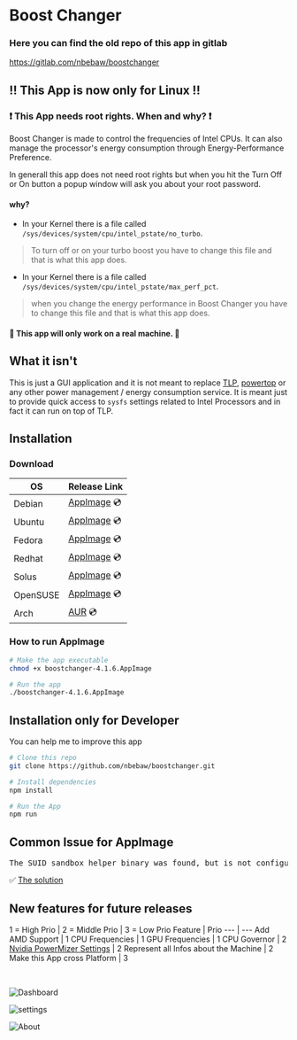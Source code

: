 # Boost Changer
### Here you can find the old repo of this app in gitlab
https://gitlab.com/nbebaw/boostchanger

## :bangbang: This App is now only for Linux :bangbang:

### :heavy_exclamation_mark: This App needs root rights. When and why? :heavy_exclamation_mark:

Boost Changer is made to control the frequencies of Intel CPUs. It can also manage the processor's energy consumption through Energy-Performance Preference.

In generall this app does not need root rights but when you hit the Turn Off or On button a popup window will ask you about your root password.

#### why?

- In your Kernel there is a file called <code>/sys/devices/system/cpu/intel_pstate/no_turbo</code>.
> To turn off or on your turbo boost you have to change this file and that is what this app does.<br>

- In your Kernel there is a file called <code>/sys/devices/system/cpu/intel_pstate/max_perf_pct</code>.
> when you change the energy performance in Boost Changer you have to change this file and that is what this app does.

#### :pushpin: This app will only work on a real machine. :pushpin:

## What it isn't
This is just a GUI application and it is not meant to replace 
[TLP](https://linrunner.de/en/tlp/tlp.html), [powertop](https://01.org/powertop) or 
any other power management / energy consumption service. It is meant just to 
provide quick access to ``sysfs`` settings related to Intel Processors and 
in fact it can run on top of TLP.

## Installation
### Download
  
  OS| Release Link |
--- | --- |
Debian | [AppImage](https://github.com/nbebaw/boostchanger/releases/download/v4.1.6/boostchanger-4.1.6.AppImage) :cd: | 
Ubuntu | [AppImage](https://github.com/nbebaw/boostchanger/releases/download/v4.1.6/boostchanger-4.1.6.AppImage) :cd: | 
Fedora | [AppImage](https://github.com/nbebaw/boostchanger/releases/download/v4.1.6/boostchanger-4.1.6.AppImage) :cd: | 
Redhat | [AppImage](https://github.com/nbebaw/boostchanger/releases/download/v4.1.6/boostchanger-4.1.6.AppImage) :cd: | 
Solus | [AppImage](https://github.com/nbebaw/boostchanger/releases/download/v4.1.6/boostchanger-4.1.6.AppImage) :cd: | 
OpenSUSE | [AppImage](https://github.com/nbebaw/boostchanger/releases/download/v4.1.6/boostchanger-4.1.6.AppImage) :cd: | 
Arch | [AUR](https://aur.archlinux.org/packages/boostchanger-git) :cd: | 

### How to run AppImage
```bash
# Make the app executable 
chmod +x boostchanger-4.1.6.AppImage

# Run the app
./boostchanger-4.1.6.AppImage
```
## Installation only for Developer
You can help me to improve this app

```bash
# Clone this repo
git clone https://github.com/nbebaw/boostchanger.git

# Install dependencies
npm install

# Run the App
npm run
```

## Common Issue for AppImage
<pre>The SUID sandbox helper binary was found, but is not configured correctly. Rather than run without sandboxing ...</pre>
:white_check_mark: [The solution](https://github.com/nbebaw/boostchanger/issues/1)

## New features for future releases
1 = High Prio |  2 = Middle Prio |  3 = Low Prio
Feature | Prio
--- | ---
Add AMD Support | 1
CPU Frequencies | 1
GPU Frequencies | 1
CPU Governor | 2
[Nvidia PowerMizer Settings](https://www.nvidia.com/en-us/drivers/feature-powermizer/) | 2
Represent all Infos about the Machine | 2
Make this App cross Platform | 3


<br>

![Dashboard](https://user-images.githubusercontent.com/57049550/105500022-9483ab80-5cc2-11eb-88e1-260d326c0ba0.png)

![settings](https://user-images.githubusercontent.com/57049550/105500026-95b4d880-5cc2-11eb-96f9-0ab83e7ed054.png)

![About](https://user-images.githubusercontent.com/57049550/105500025-95b4d880-5cc2-11eb-9940-7f97a9344080.png)

